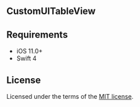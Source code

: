 ## CustomUITableView

## Requirements
* iOS 11.0+
* Swift 4

## License
Licensed under the terms of the [MIT license](LICENSE.txt).
